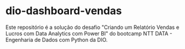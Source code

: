 # dio-dashboard-vendas
Este repositório é a solução do desafio "Criando um Relatório Vendas e Lucros com Data Analytics com Power BI" do bootcamp NTT DATA - Engenharia de Dados com Python da DIO.
